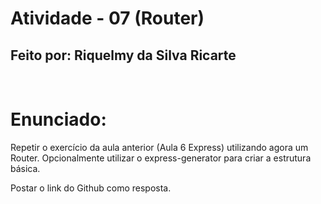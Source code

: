 # Atividade - 07 (Router)
## Feito por: Riquelmy da Silva Ricarte
<br>

# Enunciado:
Repetir o exercício da aula anterior (Aula 6 Express) utilizando agora um Router.  Opcionalmente utilizar o express-generator para criar a estrutura básica.

Postar o link do Github como resposta.
